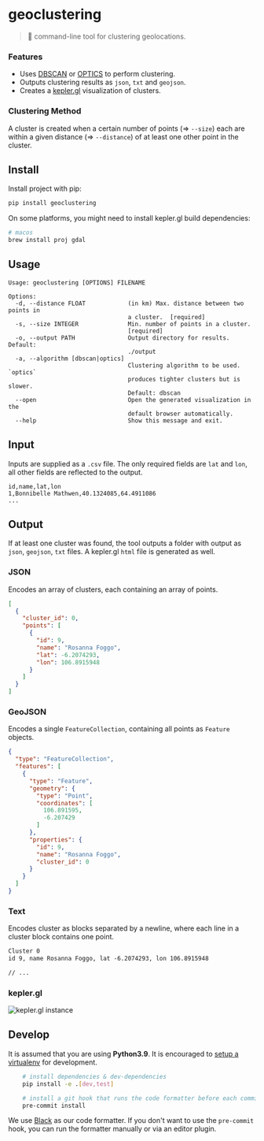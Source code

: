 # geoclustering

> 📍 command-line tool for clustering geolocations.

### Features

 - Uses [DBSCAN](https://scikit-learn.org/stable/modules/generated/sklearn.cluster.DBSCAN.html) or [OPTICS](https://scikit-learn.org/stable/modules/generated/sklearn.cluster.OPTICS.html) to perform clustering.
 - Outputs clustering results as `json`, `txt` and `geojson`.
 - Creates a [kepler.gl](https://kepler.gl) visualization of clusters.

### Clustering Method

A cluster is created when a certain number of points (=> `--size`) each are within a given distance (=> `--distance`) of at least one other point in the cluster. 


## Install

Install project with pip:

```sh
pip install geoclustering
```

On some platforms, you might need to install kepler.gl build dependencies:

```sh
# macos
brew install proj gdal
```

## Usage

```
Usage: geoclustering [OPTIONS] FILENAME

Options:
  -d, --distance FLOAT            (in km) Max. distance between two points in
                                  a cluster.  [required]
  -s, --size INTEGER              Min. number of points in a cluster.
                                  [required]
  -o, --output PATH               Output directory for results. Default:
                                  ./output
  -a, --algorithm [dbscan|optics]
                                  Clustering algorithm to be used. `optics`
                                  produces tighter clusters but is slower.
                                  Default: dbscan
  --open                          Open the generated visualization in the
                                  default browser automatically.
  --help                          Show this message and exit.
```

## Input

Inputs are supplied as a `.csv` file. The only required fields are `lat` and `lon`, all other fields are reflected to the output.

```csv
id,name,lat,lon
1,Bonnibelle Mathwen,40.1324085,64.4911086
...
```

## Output

If at least one cluster was found, the tool outputs a folder with output as `json`, `geojson`, `txt` files. A kepler.gl `html` file is generated as well.

### JSON

Encodes an array of clusters, each containing an array of points.

```json
[
  {
    "cluster_id": 0,
    "points": [
      {
        "id": 9,
        "name": "Rosanna Foggo",
        "lat": -6.2074293,
        "lon": 106.8915948
      }
    ]
  }
]
```

### GeoJSON

Encodes a single `FeatureCollection`, containing all points as `Feature` objects.

```json
{
  "type": "FeatureCollection",
  "features": [
    {
      "type": "Feature",
      "geometry": {
        "type": "Point",
        "coordinates": [
          106.891595,
          -6.207429
        ]
      },
      "properties": {
        "id": 9,
        "name": "Rosanna Foggo",
        "cluster_id": 0
      }
    }
  ]
}
```

### Text

Encodes cluster as blocks separated by a newline, where each line in a cluster block contains one point.

```txt
Cluster 0
id 9, name Rosanna Foggo, lat -6.2074293, lon 106.8915948

// ...
```

### kepler.gl

![kepler.gl instance](https://user-images.githubusercontent.com/1682504/176478177-c0446b51-4060-495c-803d-79e2bbd3e966.png)

## Develop

It is assumed that you are using **Python3.9**. It is encouraged to [setup a virtualenv](https://wiki.archlinux.org/title/Python/Virtual_environment#venv>) for development.

```sh
    # install dependencies & dev-dependencies
    pip install -e .[dev,test]

    # install a git hook that runs the code formatter before each commit.
    pre-commit install
```

We use [Black](https://github.com/psf/black) as our code formatter. If you don't want to use the `pre-commit` hook, you can run the formatter manually or via an editor plugin.

